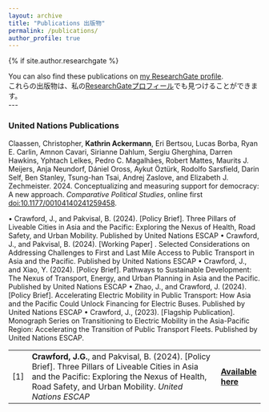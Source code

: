 ```yaml
---
layout: archive
title: "Publications 出版物"
permalink: /publications/
author_profile: true
---
```


{% if site.author.researchgate %}
  <div class="wordwrap">You can also find these publications on <a href="{{site.author.researchgate}}">my ResearchGate profile</a>.</div>
<div class="wordwrap">これらの出版物は、私の<a href="{{site.author.researchgate}}">ResearchGateプロフィール</a>でも見つけることができます。</div>
---


<h3>United Nations Publications</h3>
<table class="tg">
<tbody>
<tr>  
<td width="5%">[1]</td>
<td width="95%"> <strong>Crawford, J.G.</strong>, and Pakvisal, B. (2024). [Policy Brief]. Three Pillars of Liveable Cities in Asia and the Pacific: Exploring the Nexus of Health, Road Safety, and Urban Mobility. <em>United Nations ESCAP</em> <td><a href="https://www.unescap.org/kp/2024/three-pillars-liveable-cities-asia-and-pacific" target="_blank"><strong>Available here</strong></a></td>
  
  Claassen, Christopher, <strong>Kathrin Ackermann</strong>, Eri Bertsou, Lucas Borba, Ryan E. Carlin, Amnon Cavari, Sirianne Dahlum, Sergiu Gherghina, Darren Hawkins, Yphtach Lelkes, Pedro C. Magalhães, Robert Mattes, Maurits J. Meijers, Anja Neundorf, Dániel Oross, Aykut Öztürk, Rodolfo Sarsfield, Darin Self, Ben Stanley, Tsung-han Tsai, Andrej Zaslove, and Elizabeth J. Zechmeister. 2024. Conceptualizing and measuring support for democracy: A new approach. <em>Comparative Political Studies</em>, online first <a href="https://doi.org/10.1177/00104140241259458" target="_blank" rel="noopener noreferrer">doi:10.1177/00104140241259458</a>.</td>    
</tr>   
<tr>  


•	Crawford, J., and Pakvisal, B. (2024). [Policy Brief]. Three Pillars of Liveable Cities in Asia and the Pacific: Exploring the Nexus of Health, Road Safety, and Urban Mobility. Published by United Nations ESCAP
•	Crawford, J., and Pakvisal, B. (2024). [Working Paper] . Selected Considerations on Addressing Challenges to First and Last Mile Access to Public Transport in Asia and the Pacific. Published by United Nations ESCAP
•	Crawford, J., and Xiao, Y. (2024). [Policy Brief]. Pathways to Sustainable Development: The Nexus of Transport, Energy, and Urban Planning in Asia and the Pacific. Published by United Nations ESCAP
•	Zhao, J., and Crawford, J. (2024). [Policy Brief]. Accelerating Electric Mobility in Public Transport: How Asia and the Pacific Could Unlock Financing for Electric Buses. Published by United Nations ESCAP
•	Crawford, J., (2023). [Flagship Publication]. Monograph Series on Transitioning to Electric Mobility in the Asia-Pacific Region: Accelerating the Transition of Public Transport Fleets. Published by United Nations ESCAP.
